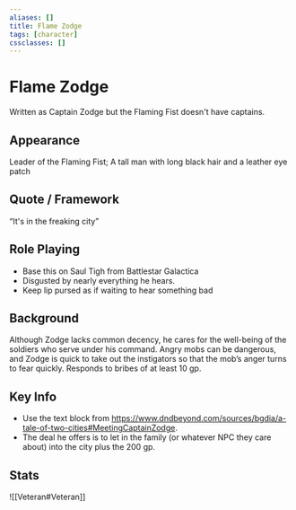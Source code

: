 ```yaml
---
aliases: []
title: Flame Zodge
tags: [character]
cssclasses: []
---
```

# Flame Zodge
Written as Captain Zodge but the Flaming Fist doesn't have captains.

## Appearance
Leader of the Flaming Fist; A tall man with long black hair and a leather eye patch

## Quote / Framework
“It's in the freaking city”

## Role Playing
- Base this on Saul Tigh from Battlestar Galactica
- Disgusted by nearly everything he hears.
- Keep lip pursed as if waiting to hear something bad

## Background
Although Zodge lacks common decency, he cares for the well-being of the soldiers who serve under his command. Angry mobs can be dangerous, and Zodge is quick to take out the instigators so that the mob’s anger turns to fear quickly. Responds to bribes of at least 10 gp.

## Key Info
- Use the text block from https://www.dndbeyond.com/sources/bgdia/a-tale-of-two-cities#MeetingCaptainZodge.
- The deal he offers is to let in the family (or whatever NPC they care about) into the city plus the 200 gp.

## Stats
![[Veteran#Veteran]]
